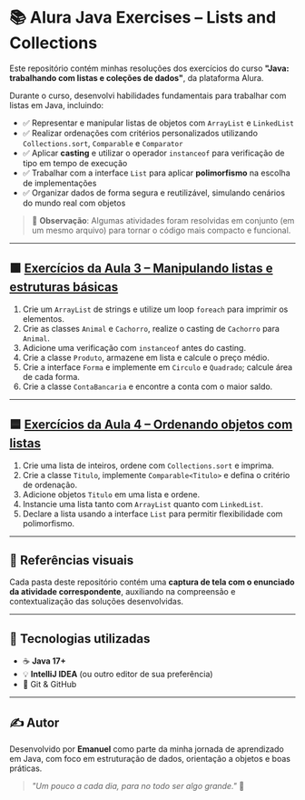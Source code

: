 # 📚 Alura Java Exercises – Lists and Collections

Este repositório contém minhas resoluções dos exercícios do curso **"Java: trabalhando com listas e coleções de dados"**, da plataforma Alura.

Durante o curso, desenvolvi habilidades fundamentais para trabalhar com listas em Java, incluindo:

- ✅ Representar e manipular listas de objetos com `ArrayList` e `LinkedList`
- ✅ Realizar ordenações com critérios personalizados utilizando `Collections.sort`, `Comparable` e `Comparator`
- ✅ Aplicar **casting** e utilizar o operador `instanceof` para verificação de tipo em tempo de execução
- ✅ Trabalhar com a interface `List` para aplicar **polimorfismo** na escolha de implementações
- ✅ Organizar dados de forma segura e reutilizável, simulando cenários do mundo real com objetos

> 📌 **Observação**: Algumas atividades foram resolvidas em conjunto (em um mesmo arquivo) para tornar o código mais compacto e funcional.

---

## 🟩 [Exercícios da Aula 3 – Manipulando listas e estruturas básicas](https://github.com/Nuillexe/alura-java-exercises-lists-and-collections/tree/master/Class%203)

1. Crie um `ArrayList` de strings e utilize um loop `foreach` para imprimir os elementos.  
2. Crie as classes `Animal` e `Cachorro`, realize o casting de `Cachorro` para `Animal`.  
3. Adicione uma verificação com `instanceof` antes do casting.  
4. Crie a classe `Produto`, armazene em lista e calcule o preço médio.  
5. Crie a interface `Forma` e implemente em `Circulo` e `Quadrado`; calcule área de cada forma.  
6. Crie a classe `ContaBancaria` e encontre a conta com o maior saldo.

---

## 🟦 [Exercícios da Aula 4 – Ordenando objetos com listas](https://github.com/Nuillexe/alura-java-exercises-lists-and-collections/tree/master/Class%204)

1. Crie uma lista de inteiros, ordene com `Collections.sort` e imprima.  
2. Crie a classe `Titulo`, implemente `Comparable<Titulo>` e defina o critério de ordenação.  
3. Adicione objetos `Titulo` em uma lista e ordene.  
4. Instancie uma lista tanto com `ArrayList` quanto com `LinkedList`.  
5. Declare a lista usando a interface `List` para permitir flexibilidade com polimorfismo.

---

## 📸 Referências visuais

Cada pasta deste repositório contém uma **captura de tela com o enunciado da atividade correspondente**, auxiliando na compreensão e contextualização das soluções desenvolvidas.

---

## 🔧 Tecnologias utilizadas

- ☕ **Java 17+**
- 💡 **IntelliJ IDEA** (ou outro editor de sua preferência)
- 🧰 Git & GitHub

---

## ✍️ Autor

Desenvolvido por **Emanuel** como parte da minha jornada de aprendizado em Java, com foco em estruturação de dados, orientação a objetos e boas práticas.  
> _"Um pouco a cada dia, para no todo ser algo grande."_ 💬

